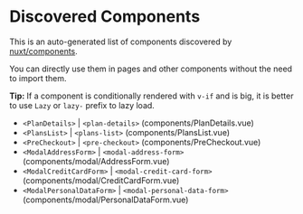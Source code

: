 # Discovered Components

This is an auto-generated list of components discovered by [nuxt/components](https://github.com/nuxt/components).

You can directly use them in pages and other components without the need to import them.

**Tip:** If a component is conditionally rendered with `v-if` and is big, it is better to use `Lazy` or `lazy-` prefix to lazy load.

- `<PlanDetails>` | `<plan-details>` (components/PlanDetails.vue)
- `<PlansList>` | `<plans-list>` (components/PlansList.vue)
- `<PreCheckout>` | `<pre-checkout>` (components/PreCheckout.vue)
- `<ModalAddressForm>` | `<modal-address-form>` (components/modal/AddressForm.vue)
- `<ModalCreditCardForm>` | `<modal-credit-card-form>` (components/modal/CreditCardForm.vue)
- `<ModalPersonalDataForm>` | `<modal-personal-data-form>` (components/modal/PersonalDataForm.vue)
